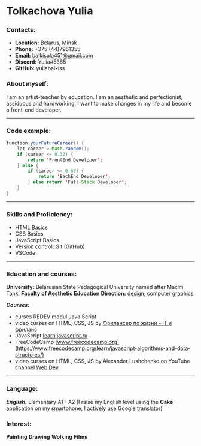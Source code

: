 # Tolkachova Yulia
###	Contacts:
-	**Location:**  Belarus, Minsk
-	**Phone:** +375 (44)7961355
-	**Email:** balkisula451@gmail.com
-	**Discord:** Yulia#5365
-	**GitHub:** yuliabalkiss


### About myself:
I am an artist-teacher by education. I am an aesthetic and perfectionist, assiduous and hardworking. I want to make changes in my life and become a front-end developer.
***
###	Code example:

```java script
function yourFutureCareer() {
    let career = Math.random();
    if (career <= 0.32) {
        return 'FrontEnd Developer';
    } else {
        if (career <= 0.65) {
            return 'BackEnd Developer';
        } else return 'Full-Stack Developer';
    }
}
```
***
###	Skills and Proficiency:
-	HTML Basics
-	CSS Basics
-	JavaScript Basics
-	Version control: Git (GitHub)
-	VSCode
***

### Education and courses:

**University:** Belarusian State Pedagogical University named after Maxim Tank. 
**Faculty of Aesthetic Education**
**Direction:** design, computer graphics



***Courses:*** 
- curses  REDEV  modul Java Script
- video curses on HTML, CSS, JS by [Фрилансер по жизни - IT и фриланс ](https://www.youtube.com/c/FreelancerLifeStyle)
-  JavaScript [learn.javascript.ru](https://learn.javascript.ru/hello-world)
- FreeCodeCamp [www.freecodecamp.org](https://www.freecodecamp.org/learn/javascript-algorithms-and-data-structures/)
- video curses on HTML, CSS, JS by Alexander Lushchenko on YouTube channel [Web Dev](https://www.youtube.com/c/itgid)
***
### Language:
***English:*** Elementary A1+ A2 (I raise my English level using the **Cake** application on my smartphone, I actively use Google translator)
### Interest:
**Painting**
**Drawing**
**Wolking**
**Films**
